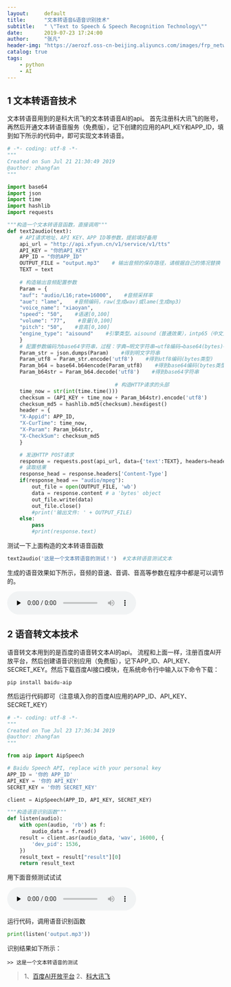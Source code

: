 ```yaml
---
layout:     default
title:      "文本转语音&语音识别技术"
subtitle:   " \"Text to Speech & Speech Recognition Technology\""
date:       2019-07-23 17:24:00
author:     "张凡"
header-img: "https://aerozf.oss-cn-beijing.aliyuncs.com/images/frp_network.jpg"
catalog: true
tags:
    - python
    - AI
---
```


## 1 文本转语音技术

文本转语音用到的是科大讯飞的文本转语音AI的api。
首先注册科大讯飞的账号，再然后开通文本转语音服务（免费版），记下创建的应用的API_KEY和APP_ID，填到如下所示的代码中，即可实现文本转语音。

```python
# -*- coding: utf-8 -*-
"""
Created on Sun Jul 21 21:30:49 2019
@author: zhangfan
"""

import base64
import json
import time
import hashlib
import requests

"""构造一个文本转语音函数，直接调用"""
def text2audio(text):
    # API请求地址、API KEY、APP ID等参数，提前填好备用
    api_url = "http://api.xfyun.cn/v1/service/v1/tts"
    API_KEY = "你的API_KEY"
    APP_ID = "你的APP_ID"
    OUTPUT_FILE = "output.mp3"    # 输出音频的保存路径，请根据自己的情况替换
    TEXT = text
    
    # 构造输出音频配置参数
    Param = {
    "auf": "audio/L16;rate=16000",    #音频采样率
    "aue": "lame",    #音频编码，raw(生成wav)或lame(生成mp3)
    "voice_name": "xiaoyan",
    "speed": "50",    #语速[0,100]
    "volume": "77",    #音量[0,100]
    "pitch": "50",    #音高[0,100]
    "engine_type": "aisound"    #引擎类型。aisound（普通效果），intp65（中文），intp65_en（英文）
    }
    # 配置参数编码为base64字符串，过程：字典→明文字符串→utf8编码→base64(bytes)→base64字符串
    Param_str = json.dumps(Param)    #得到明文字符串
    Param_utf8 = Param_str.encode('utf8')    #得到utf8编码(bytes类型)
    Param_b64 = base64.b64encode(Param_utf8)    #得到base64编码(bytes类型)
    Param_b64str = Param_b64.decode('utf8')    #得到base64字符串
                                   
                                   # 构造HTTP请求的头部
    time_now = str(int(time.time()))
    checksum = (API_KEY + time_now + Param_b64str).encode('utf8')
    checksum_md5 = hashlib.md5(checksum).hexdigest()
    header = {
    "X-Appid": APP_ID,
    "X-CurTime": time_now,
    "X-Param": Param_b64str,
    "X-CheckSum": checksum_md5
    }

    # 发送HTTP POST请求
    response = requests.post(api_url, data={'text':TEXT}, headers=header)
    # 读取结果
    response_head = response.headers['Content-Type']
    if(response_head == "audio/mpeg"):
        out_file = open(OUTPUT_FILE, 'wb')
        data = response.content # a 'bytes' object
        out_file.write(data)
        out_file.close()
        #print('输出文件: ' + OUTPUT_FILE)
    else:
        pass
        #print(response.text)
```
测试一下上面构造的文本转语音函数
```python
text2audio('这是一个文本转语音的测试！')  #文本转语音测试文本
```

生成的语音效果如下所示，音频的音速、音调、音高等参数在程序中都是可以调节的。
<div markdown="0">
<audio id="audio" controls="" preload="none">
      <source id="mp3" src="https://aerozf.oss-cn-beijing.aliyuncs.com/audios/output.mp3" >
</audio></div>

## 2 语音转文本技术

语音转文本用到的是百度的语音转文本AI的api。
流程和上面一样，注册百度AI开放平台，然后创建语音识别应用（免费版），记下APP_ID、API_KEY、SECRET_KEY。然后下载百度AI接口模块，在系统命令行中输入以下命令下载：
```
pip install baidu-aip
```

然后运行代码即可（注意填入你的百度AI应用的APP_ID、API_KEY、SECRET_KEY）

```python
# -*- coding: utf-8 -*-
"""
Created on Tue Jul 23 17:36:34 2019
@author: zhangfan
"""

from aip import AipSpeech

# Baidu Speech API, replace with your personal key
APP_ID = '你的 APP_ID'
API_KEY = '你的 API_KEY'
SECRET_KEY = '你的 SECRET_KEY'

client = AipSpeech(APP_ID, API_KEY, SECRET_KEY)

"""构造语音识别函数"""
def listen(audio):
    with open(audio, 'rb') as f:
        audio_data = f.read()
    result = client.asr(audio_data, 'wav', 16000, {
        'dev_pid': 1536,
    })
    result_text = result["result"][0]
    return result_text
```

用下面音频测试试试
<div markdown="0">
<audio id="audio" controls="" preload="none">
      <source id="mp3" src="https://aerozf.oss-cn-beijing.aliyuncs.com/audios/output.mp3" >
</audio></div>

运行代码，调用语音识别函数
```python
print(listen('output.mp3'))
```
识别结果如下所示：
```
>> 这是一个文本转语音的测试
```

> 1、[百度AI开放平台](http://ai.baidu.com/?track=cp:aipinzhuan|pf:pc|pp:AIpingtai|pu:title|ci:|kw:10005792)
2、[科大讯飞](https://www.iflytek.com/)
